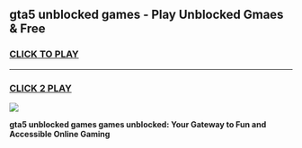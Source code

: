 
## gta5 unblocked games - Play Unblocked Gmaes & Free
<h3>
<a href="https://news.freeplayer.one?title=gta5_unblocked_games&ref=23F">CLICK TO PLAY</a></h3>
<hr>

<h3>
<a href="https://news.freeplayer.one?title=gta5_unblocked_games&ref=23F">CLICK 2 PLAY</a>
  
</h3>

<a href="https://news.freeplayer.one?title=gta5_unblocked_games&ref=23F/"><img src="https://clearcache.store/games.png"></a>


**gta5 unblocked games games unblocked: Your Gateway to Fun and Accessible Online Gaming**
